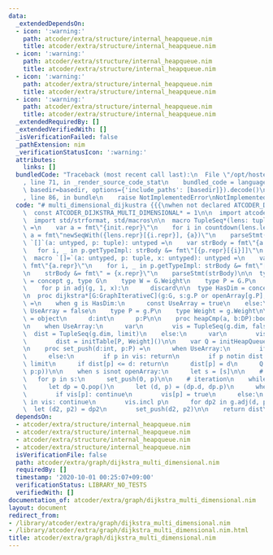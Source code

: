```yaml
---
data:
  _extendedDependsOn:
  - icon: ':warning:'
    path: atcoder/extra/structure/internal_heapqueue.nim
    title: atcoder/extra/structure/internal_heapqueue.nim
  - icon: ':warning:'
    path: atcoder/extra/structure/internal_heapqueue.nim
    title: atcoder/extra/structure/internal_heapqueue.nim
  - icon: ':warning:'
    path: atcoder/extra/structure/internal_heapqueue.nim
    title: atcoder/extra/structure/internal_heapqueue.nim
  - icon: ':warning:'
    path: atcoder/extra/structure/internal_heapqueue.nim
    title: atcoder/extra/structure/internal_heapqueue.nim
  _extendedRequiredBy: []
  _extendedVerifiedWith: []
  _isVerificationFailed: false
  _pathExtension: nim
  _verificationStatusIcon: ':warning:'
  attributes:
    links: []
  bundledCode: "Traceback (most recent call last):\n  File \"/opt/hostedtoolcache/Python/3.10.0/x64/lib/python3.10/site-packages/onlinejudge_verify/documentation/build.py\"\
    , line 71, in _render_source_code_stat\n    bundled_code = language.bundle(stat.path,\
    \ basedir=basedir, options={'include_paths': [basedir]}).decode()\n  File \"/opt/hostedtoolcache/Python/3.10.0/x64/lib/python3.10/site-packages/onlinejudge_verify/languages/nim.py\"\
    , line 86, in bundle\n    raise NotImplementedError\nNotImplementedError\n"
  code: "# multi_dimensional_dijkustra {{{\nwhen not declared ATCODER_DIJKSTRA_MULTI_DIMENSIONAL:\n\
    \  const ATCODER_DIJKSTRA_MULTI_DIMENSIONAL* = 1\n\n  import atcoder/extra/structure/internal_heapqueue\n\
    \  import std/strformat, std/macros\n\n  macro TupleSeq*(lens: tuple; init):untyped\
    \ =\n    var a = fmt\"{init.repr}\"\n    for i in countdown(lens.len - 1, 0):\
    \ a = fmt\"newSeqWith({lens.repr}[{i.repr}], {a})\"\n    parseStmt(a)\n\n  macro\
    \ `[]`(a: untyped, p: tuple): untyped =\n    var strBody = fmt\"{a.repr}\"\n \
    \   for i, _ in p.getTypeImpl: strBody &= fmt\"[{p.repr}[{i}]]\"\n    parseStmt(strBody)\n\
    \  macro `[]=`(a: untyped, p: tuple, x: untyped): untyped =\n    var strBody =\
    \ fmt\"{a.repr}\"\n    for i, _ in p.getTypeImpl: strBody &= fmt\"[{p.repr}[{i}]]\"\
    \n    strBody &= fmt\" = {x.repr}\"\n    parseStmt(strBody)\n\n  type GraphIterativeC\
    \ = concept g, type G\n    type W = G.Weight\n    type P = G.P\n    var x:P\n\
    \    for p in adj(g, 1, x):\n      discard\n\n  type HasDim = concept g\n    g.dim\n\
    \n  proc dijkstra*[G:GraphIterativeC](g:G, s:g.P or openArray[g.P], limit = G.Weight.inf):auto\
    \ =\n    when g is HasDim:\n      const UseArray = true\n    else:\n      const\
    \ UseArray = false\n    type P = g.P\n    type Weight = g.Weight\n\n    type DP\
    \ = object\n      d:int\n      p:P\n\n    proc heapCmp(a, b:DP):bool = a.d < b.d\n\
    \n    when UseArray:\n      var\n        vis = TupleSeq(g.dim, false)\n      \
    \  dist = TupleSeq(g.dim, limit)\n    else:\n      var\n        vis = initSet[P]()\n\
    \        dist = initTable[P, Weight]()\n\n    var Q = initHeapQueue(heapCmp)\n\
    \n    proc set_push(d:int, p:P) =\n      when UseArray:\n        if vis[p]: return\n\
    \      else:\n        if p in vis: return\n        if p notin dist: dist[p] =\
    \ limit\n      if dist[p] <= d: return\n      dist[p] = d\n      Q.push(DP(d:d,\
    \ p:p))\n\n    when s isnot openArray:\n      let s = [s]\n\n    # initial\n \
    \   for p in s:\n      set_push(0, p)\n\n    # iteration\n    while Q.len > 0:\n\
    \      let dp = Q.pop()\n      let (d, p) = (dp.d, dp.p)\n      when UseArray:\n\
    \        if vis[p]: continue\n        vis[p] = true\n      else:\n        if p\
    \ in vis: continue\n        vis.incl p\n      for dp2 in g.adj(d, p):\n      \
    \  let (d2, p2) = dp2\n        set_push(d2, p2)\n\n    return dist\n# }}}\n\n\n"
  dependsOn:
  - atcoder/extra/structure/internal_heapqueue.nim
  - atcoder/extra/structure/internal_heapqueue.nim
  - atcoder/extra/structure/internal_heapqueue.nim
  - atcoder/extra/structure/internal_heapqueue.nim
  isVerificationFile: false
  path: atcoder/extra/graph/dijkstra_multi_dimensional.nim
  requiredBy: []
  timestamp: '2020-10-01 00:25:07+09:00'
  verificationStatus: LIBRARY_NO_TESTS
  verifiedWith: []
documentation_of: atcoder/extra/graph/dijkstra_multi_dimensional.nim
layout: document
redirect_from:
- /library/atcoder/extra/graph/dijkstra_multi_dimensional.nim
- /library/atcoder/extra/graph/dijkstra_multi_dimensional.nim.html
title: atcoder/extra/graph/dijkstra_multi_dimensional.nim
---
```


